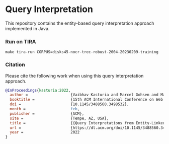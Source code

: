 # Query Interpretation

This repository contains the entity-based query interpretation approach implemented in Java. 

### Run on TIRA



```shell
make tira-run CORPUS=disks45-nocr-trec-robust-2004-20230209-training
```

### Citation
Please cite the following work when using this query interpretation approach.

```bibtex
@InProceedings{kasturia:2022,
  author =                   {Vaibhav Kasturia and Marcel Gohsen and Matthias Hagen},
  booktitle =                {15th ACM International Conference on Web Search and Data Mining (WSDM 2022)},
  doi =                      {10.1145/3488560.3498532},
  month =                    feb,
  publisher =                {ACM},
  site =                     {Tempe, AZ, USA},
  title =                    {{Query Interpretations from Entity-Linked Segmentations}},
  url =                      {https://dl.acm.org/doi/10.1145/3488560.3498532},
  year =                     2022
}
```
